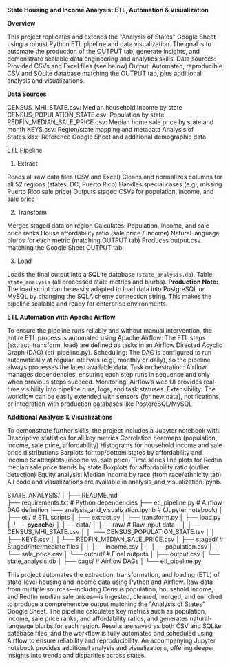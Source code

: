 **State Housing and Income Analysis: ETL, Automation & Visualization**

**Overview**

This project replicates and extends the "Analysis of States" Google Sheet using a robust Python ETL pipeline and data visualization. The goal is to automate the production of the OUTPUT tab, generate insights, and demonstrate scalable data engineering and analytics skills.
Data sources: Provided CSVs and Excel files (see below)
Output: Automated, reproducible CSV and SQLite database matching the OUTPUT tab, plus additional analysis and visualizations.

**Data Sources**

CENSUS_MHI_STATE.csv: Median household income by state
CENSUS_POPULATION_STATE.csv: Population by state
REDFIN_MEDIAN_SALE_PRICE.csv: Median home sale price by state and month
KEYS.csv: Region/state mapping and metadata
Analysis of States.xlsx: Reference Google Sheet and additional demographic data

ETL Pipeline

1. Extract

Reads all raw data files (CSV and Excel)
Cleans and normalizes columns for all 52 regions (states, DC, Puerto Rico)
Handles special cases (e.g., missing Puerto Rico sale price)
Outputs staged CSVs for population, income, and sale price

2. Transform

Merges staged data on region
Calculates:
Population, income, and sale price ranks
House affordability ratio (sale price / income)
Natural language blurbs for each metric (matching OUTPUT tab)
Produces output.csv matching the Google Sheet OUTPUT tab

3. Load

Loads the final output into a SQLite database (`state_analysis.db`).
Table: `state_analysis` (all processed state metrics and blurbs).
**Production Note:**  
The load script can be easily adapted to load data into PostgreSQL or MySQL by changing the SQLAlchemy connection string. This makes the pipeline scalable and ready for enterprise environments.

**ETL Automation with Apache Airflow**

To ensure the pipeline runs reliably and without manual intervention, the entire ETL process is automated using Apache Airflow:
The ETL steps (extract, transform, load) are defined as tasks in an Airflow Directed Acyclic Graph (DAG) (etl_pipeline.py).
Scheduling: The DAG is configured to run automatically at regular intervals (e.g., monthly or daily), so the pipeline always processes the latest available data.
Task orchestration: Airflow manages dependencies, ensuring each step runs in sequence and only when previous steps succeed.
Monitoring: Airflow’s web UI provides real-time visibility into pipeline runs, logs, and task statuses.
Extensibility: The workflow can be easily extended with sensors (for new data), notifications, or integration with production databases like PostgreSQL/MySQL

**Additional Analysis & Visualizations**

To demonstrate further skills, the project includes a Jupyter notebook with:
Descriptive statistics for all key metrics
Correlation heatmaps (population, income, sale price, affordability)
Histograms for household income and sale price distributions
Barplots for top/bottom states by affordability and income
Scatterplots (income vs. sale price)
Time series line plots for Redfin median sale price trends by state
Boxplots for affordability ratio (outlier detection)
Equity analysis: Median income by race (from race/ethnicity tab)
All code and visualizations are available in analysis_and_visualization.ipynb.

STATE_ANALYSIS/
│
├── README.md                       
├── requirements.txt                 # Python dependencies
├── etl_pipeline.py                  # Airflow DAG definition
├── analysis_and_visualization.ipynb # (Jupyter notebook)
│
├── etl/                             # ETL scripts
│   ├── extract.py
│   ├── transform.py
│   ├── load.py
│   └── __pycache__/
│
├── data/
│   ├── raw/                         # Raw input data
│   │   ├── CENSUS_MHI_STATE.csv
│   │   ├── CENSUS_POPULATION_STATE.tsv
│   │   ├── KEYS.csv
│   │   └── REDFIN_MEDIAN_SALE_PRICE.csv
│   ├── staged/                      # Staged/intermediate files
│   │   ├── income.csv
│   │   ├── population.csv
│   │   └── sale_price.csv
│   └── output/                      # Final outputs
│       ├── output.csv
│       └── state_analysis.db
│
├── dags/                            # Airflow DAGs
│   └── etl_pipeline.py

This project automates the extraction, transformation, and loading (ETL) of state-level housing and income data using Python and Airflow. 
Raw data from multiple sources—including Census population, household income, and Redfin median sale prices—is ingested, cleaned, merged, and enriched 
to produce a comprehensive output matching the "Analysis of States" Google Sheet. The pipeline calculates key metrics such as population, income, sale price ranks,
and affordability ratios, and generates natural-language blurbs for each region. Results are saved as both CSV and SQLite database files, and the workflow is fully automated 
and scheduled using Airflow to ensure reliability and reproducibility. An accompanying Jupyter notebook provides additional analysis and visualizations, offering deeper 
insights into trends and disparities across states.

